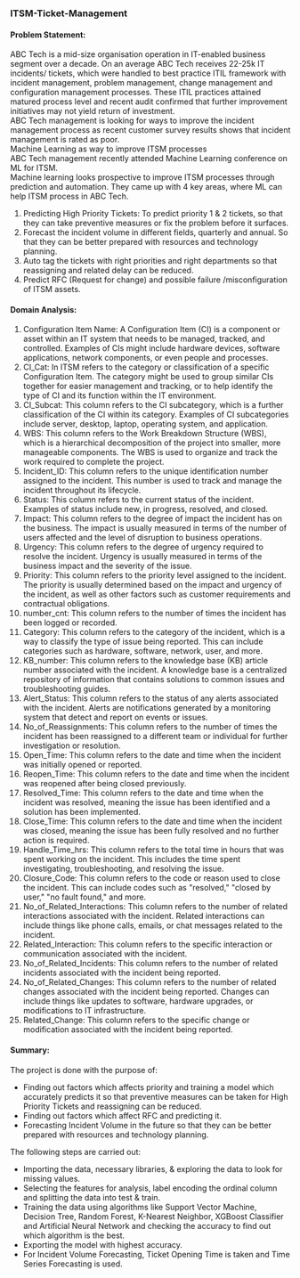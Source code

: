 ### ITSM-Ticket-Management

#### Problem Statement:
ABC Tech is a mid-size organisation operation in IT-enabled business segment over a decade. On an average ABC Tech receives 22-25k IT incidents/ tickets, which were handled to best practice ITIL framework with incident management, problem management, change management and configuration management processes. These ITIL practices attained matured process level and recent audit confirmed that further improvement initiatives may not yield return of investment.<br>
ABC Tech management is looking for ways to improve the incident management process as recent customer survey results shows that incident management is rated as poor.<br>
Machine Learning as way to improve ITSM processes<br>
ABC Tech management recently attended Machine Learning conference on ML for ITSM.<br>
Machine learning looks prospective to improve ITSM processes through prediction and automation. They came up with 4 key areas, where ML can help ITSM process in ABC Tech.<br>
1.	Predicting High Priority Tickets: To predict priority 1 & 2 tickets, so that they can take preventive measures or fix the problem before it surfaces.<br>
2.	Forecast the incident volume in different fields, quarterly and annual. So that they can be better prepared with resources and technology planning.<br>
3.	Auto tag the tickets with right priorities and right departments so that reassigning and related delay can be reduced.<br>
4.	Predict RFC (Request for change) and possible failure /misconfiguration of ITSM assets.<br>

#### Domain Analysis:
1.	Configuration Item Name: A Configuration Item (CI) is a component or asset within an IT system that needs to be managed, tracked, and controlled. Examples of CIs might include hardware devices, software applications, network components, or even people and processes.<br>
2.	CI_Cat: In ITSM refers to the category or classification of a specific Configuration Item. The category might be used to group similar CIs together for easier management and tracking, or to help identify the type of CI and its function within the IT environment.<br>
3.	CI_Subcat: This column refers to the CI subcategory, which is a further classification of the CI within its category. Examples of CI subcategories include server, desktop, laptop, operating system, and application.<br>
4.	WBS: This column refers to the Work Breakdown Structure (WBS), which is a hierarchical decomposition of the project into smaller, more manageable components. The WBS is used to organize and track the work required to complete the project.<br>
5.	Incident_ID: This column refers to the unique identification number assigned to the incident. This number is used to track and manage the incident throughout its lifecycle.<br>
6.	Status: This column refers to the current status of the incident. Examples of status include new, in progress, resolved, and closed.<br>
7.	Impact: This column refers to the degree of impact the incident has on the business. The impact is usually measured in terms of the number of users affected and the level of disruption to business operations.<br>
8.	Urgency: This column refers to the degree of urgency required to resolve the incident. Urgency is usually measured in terms of the business impact and the severity of the issue.<br>
9.	Priority: This column refers to the priority level assigned to the incident. The priority is usually determined based on the impact and urgency of the incident, as well as other factors such as customer requirements and contractual obligations.<br>
10.	number_cnt: This column refers to the number of times the incident has been logged or recorded.<br>
11.	Category: This column refers to the category of the incident, which is a way to classify the type of issue being reported. This can include categories such as hardware, software, network, user, and more.<br>
12.	KB_number: This column refers to the knowledge base (KB) article number associated with the incident. A knowledge base is a centralized repository of information that contains solutions to common issues and troubleshooting guides.<br>
13.	Alert_Status: This column refers to the status of any alerts associated with the incident. Alerts are notifications generated by a monitoring system that detect and report on events or issues.<br>
14.	No_of_Reassignments: This column refers to the number of times the incident has been reassigned to a different team or individual for further investigation or resolution.<br>
15.	Open_Time: This column refers to the date and time when the incident was initially opened or reported.<br>
16.	Reopen_Time: This column refers to the date and time when the incident was reopened after being closed previously.<br>
17.	Resolved_Time: This column refers to the date and time when the incident was resolved, meaning the issue has been identified and a solution has been implemented.<br>
18.	Close_Time: This column refers to the date and time when the incident was closed, meaning the issue has been fully resolved and no further action is required.<br>
19.	Handle_Time_hrs: This column refers to the total time in hours that was spent working on the incident. This includes the time spent investigating, troubleshooting, and resolving the issue.<br>
20.	Closure_Code: This column refers to the code or reason used to close the incident. This can include codes such as "resolved," "closed by user," "no fault found," and more.<br>
21.	No_of_Related_Interactions: This column refers to the number of related interactions associated with the incident. Related interactions can include things like phone calls, emails, or chat messages related to the incident.<br>
22.	Related_Interaction: This column refers to the specific interaction or communication associated with the incident.<br>
23.	No_of_Related_Incidents: This column refers to the number of related incidents associated with the incident being reported.<br>
24.	No_of_Related_Changes: This column refers to the number of related changes associated with the incident being reported. Changes can include things like updates to software, hardware upgrades, or modifications to IT infrastructure.<br>
25.	Related_Change: This column refers to the specific change or modification associated with the incident being reported.<br>

#### Summary:
The project is done with the purpose of:

* Finding out factors which affects priority and training a model which accurately predicts it so that preventive measures can be taken for High Priority Tickets and reassigning can be reduced.
* Finding out factors which affect RFC and predicting it.
* Forecasting Incident Volume in the future so that they can be better prepared with resources and technology planning.<br>

The following steps are carried out:

* Importing the data, necessary libraries, & exploring the data to look for missing values.
* Selecting the features for analysis, label encoding the ordinal column and splitting the data into test & train.
* Training the data using algorithms like Support Vector Machine, Decision Tree, Random Forest, K-Nearest Neighbor, XGBoost Classifier and Artificial Neural Network and checking the accuracy to find out which algorithm is the best.
* Exporting the model with highest accuracy.
* For Incident Volume Forecasting, Ticket Opening Time is taken and Time Series Forecasting is used.
